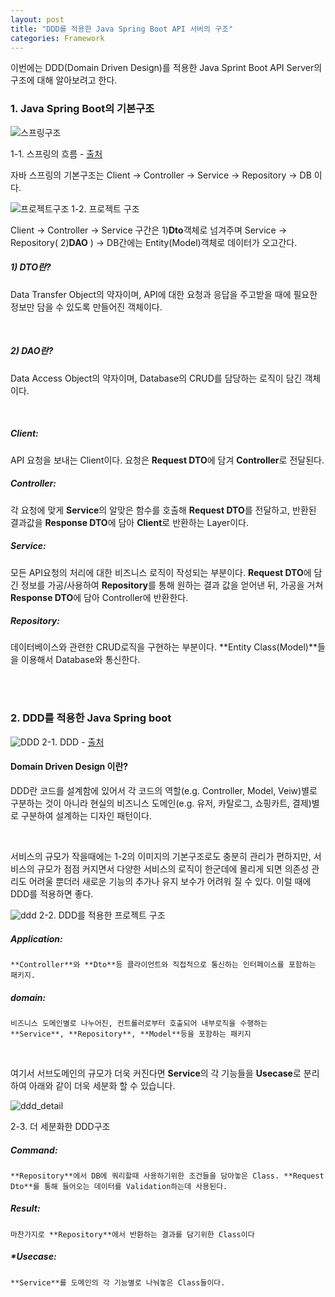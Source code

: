 ```yaml
---
layout: post
title: "DDD를 적용한 Java Spring Boot API 서버의 구조"
categories: Framework
---
```



이번에는 DDD(Domain Driven Design)를 적용한 Java Sprint Boot API Server의 구조에 대해 알아보려고 한다.


### 1. Java Spring Boot의 기본구조

![스프링구조](https://3827551924-files.gitbook.io/~/files/v0/b/gitbook-28427.appspot.com/o/assets%2F-M26jG1r8fNWiAQrZyfg%2F-M4hJIiL_CbaMtV-iVnw%2F-M4hJL1xuvndUsln6RlS%2Fimage-20200412132447872.png?generation=1586676989907156&alt=media)

1-1. 스프링의 흐름 - [출처](https://dahye-jeong.gitbook.io/spring/spring/2020-04-12-layer)  


자바 스프링의 기본구조는 Client -> Controller -> Service -> Repository -> DB 이다.

![프로젝트구조](https://sanghun-blog-asset.s3.ap-northeast-2.amazonaws.com/spring_basic.png)
1-2. 프로젝트 구조


Client -> Controller -> Service 구간은 1)**Dto**객체로 넘겨주며 Service -> Repository( 2)**DAO** ) -> DB간에는 Entity(Model)객체로 데이터가 오고간다.

##### 1) DTO란?
Data Transfer Object의 약자이며, API에 대한 요청과 응답을 주고받을 때에 필요한 정보만 담을 수 있도록 만들어진 객체이다.

<br>

##### 2) DAO란?
Data Access Object의 약자이며, Database의 CRUD를 담당하는 로직이 담긴 객체이다.

<br>



##### **Client**: 
API 요청을 보내는 Client이다. 요청은 **Request DTO**에 담겨 **Controller**로 전달된다.

##### **Controller**: 
각 요청에 맞게 **Service**의 알맞은 함수를 호출해 **Request DTO**를 전달하고, 반환된 결과값을 **Response DTO**에 담아 **Client**로 반환하는 Layer이다.

##### **Service**: 
모든 API요청의 처리에 대한 비즈니스 로직이 작성되는 부분이다. **Request DTO**에 담긴 정보를 가공/사용하여 **Repository**를 통해 원하는 결과 값을 얻어낸 뒤,
가공을 거쳐 **Response DTO**에 담아 Controller에 반환한다.

##### **Repository**:
데이터베이스와 관련한 CRUD로직을 구현하는 부분이다. **Entity Class(Model)**들을 이용해서 Database와 통신한다.

<br>
<br>

### **2. DDD를 적용한 Java Spring boot**

![DDD](https://miro.medium.com/max/1400/1*F82KYklUqew6ycZEq9niAw.png)
2-1. DDD - [출처](https://medium.com/riiid-teamblog-kr/gradle%EA%B3%BC-%ED%95%A8%EA%BB%98%ED%95%98%EB%8A%94-backend-layered-architecture-97117b344ba8)

#### **Domain Driven Design 이란?**

DDD란 코드를 설계함에 있어서 각 코드의 역할(e.g. Controller, Model, Veiw)별로 구분하는 것이 아니라 현실의 비즈니스 도메인(e.g. 유저, 카탈로그, 쇼핑카트, 결제)별로 구분하여 설계하는 디자인 패턴이다.

<br>

서비스의 규모가 작을때에는 1-2의 이미지의 기본구조로도 충분히 관리가 편하지만, 서비스의 규모가 점점 커지면서 다양한 서비스의 로직이 한군데에 몰리게 되면 의존성 관리도 어려울 뿐더러 새로운 기능의 추가나 유지 보수가 어려워 질 수 있다. 이럴 때에 DDD를 적용하면 좋다.

![ddd](https://sanghun-blog-asset.s3.ap-northeast-2.amazonaws.com/spring_ddd.png)
2-2. DDD를 적용한 프로젝트 구조

##### **Application**:
    **Controller**와 **Dto**등 클라이언트와 직접적으로 통신하는 인터페이스를 포함하는 패키지.

##### **domain**:
    비즈니스 도메인별로 나누어진, 컨트롤러로부터 호출되어 내부로직을 수행하는 **Service**, **Repository**, **Model**등을 포함하는 패키지

<br>

여기서 서브도메인의 규모가 더욱 커진다면 **Service**의 각 기능들을 **Usecase**로 분리하여 아래와 같이 더욱 세분화 할 수 있습니다.

![ddd_detail](https://sanghun-blog-asset.s3.ap-northeast-2.amazonaws.com/spinrg_ddd_detail.png)

2-3. 더 세분화한 DDD구조

##### **Command**: 
    **Repository**에서 DB에 쿼리할때 사용하기위한 조건들을 담아놓은 Class. **Request Dto**를 통해 들어오는 데이터를 Validation하는데 사용된다.

##### **Result**:
    마찬가지로 **Repository**에서 반환하는 결과를 담기위한 Class이다

##### ***Usecase**:
    **Service**를 도메인의 각 기능별로 나눠놓은 Class들이다.





